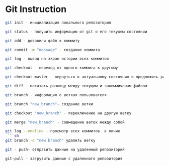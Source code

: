 # Git Instruction
```sh
git init - инициализация локального репозитория
```
```sh
git status - получить информацию от git о его текущем состоянии
```
```sh
git add - довавили файл к коммиту
```
```sh
git commit -m "message" - создание коммита
```
```sh
git log - вывод на экран истории всех коммитов
```
```sh
git checkout - переход от одного коммита к другому
```
```sh
git checkout master - вернуться к актуальному состоянию и продолжить работу
```
```sh
git diff - показать разницу между текущим и закоммиченым файлом
```

```sh
git branch - информация о ветках пользователя
```
```sh
git branch "new_branch"- создание ветки
```
```sh
git checkout "new_branch" - переключение на другую ветку
```
```sh
git merge "new_branch" - совмещение веток между собой
```
```sh
git log --oneline - просмотр всех коммитов  в линию
 ```sh
git branch -d "new branch" удалить ветку
 ```
```sh
git - push- отправить данные на удаленный репозиторий
```
```sh
git-pull - загрузить данные с удаленного репозитория
```
```sh
